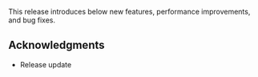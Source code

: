 This release introduces below new features, performance improvements, and bug fixes.

## Acknowledgments
- Release update

